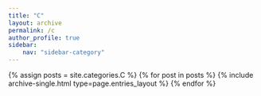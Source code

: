 ```yaml
---
title: "C"
layout: archive
permalink: /c
author_profile: true
sidebar:
    nav: "sidebar-category"
---
```



{% assign posts = site.categories.C %}
{% for post in posts %} {% include archive-single.html type=page.entries_layout %} {% endfor %}
